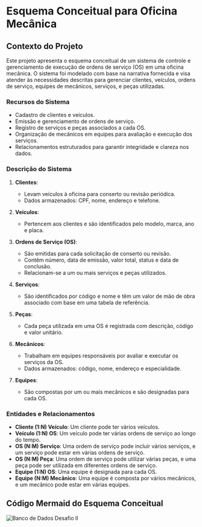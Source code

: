 # Esquema Conceitual para Oficina Mecânica

## Contexto do Projeto

Este projeto apresenta o esquema conceitual de um sistema de controle e gerenciamento de execução de ordens de serviço (OS) em uma oficina mecânica. O sistema foi modelado com base na narrativa fornecida e visa atender às necessidades descritas para gerenciar clientes, veículos, ordens de serviço, equipes de mecânicos, serviços, e peças utilizadas.

### Recursos do Sistema
- Cadastro de clientes e veículos.
- Emissão e gerenciamento de ordens de serviço.
- Registro de serviços e peças associados a cada OS.
- Organização de mecânicos em equipes para avaliação e execução dos serviços.
- Relacionamentos estruturados para garantir integridade e clareza nos dados.

### Descrição do Sistema

1. **Clientes**:
   - Levam veículos à oficina para conserto ou revisão periódica.
   - Dados armazenados: CPF, nome, endereço e telefone.

2. **Veículos**:
   - Pertencem aos clientes e são identificados pelo modelo, marca, ano e placa.

3. **Ordens de Serviço (OS)**:
   - São emitidas para cada solicitação de conserto ou revisão.
   - Contêm número, data de emissão, valor total, status e data de conclusão.
   - Relacionam-se a um ou mais serviços e peças utilizados.

4. **Serviços**:
   - São identificados por código e nome e têm um valor de mão de obra associado com base em uma tabela de referência.

5. **Peças**:
   - Cada peça utilizada em uma OS é registrada com descrição, código e valor unitário.

6. **Mecânicos**:
   - Trabalham em equipes responsáveis por avaliar e executar os serviços da OS.
   - Dados armazenados: código, nome, endereço e especialidade.

7. **Equipes**:
   - São compostas por um ou mais mecânicos e são designadas para cada OS.

### Entidades e Relacionamentos

- **Cliente (1:N) Veículo**: Um cliente pode ter vários veículos.
- **Veículo (1:N) OS**: Um veículo pode ter várias ordens de serviço ao longo do tempo.
- **OS (N:M) Serviço**: Uma ordem de serviço pode incluir vários serviços, e um serviço pode estar em várias ordens de serviço.
- **OS (N:M) Peça**: Uma ordem de serviço pode utilizar várias peças, e uma peça pode ser utilizada em diferentes ordens de serviço.
- **Equipe (1:N) OS**: Uma equipe é designada para cada OS.
- **Equipe (N:M) Mecânico**: Uma equipe é composta por vários mecânicos, e um mecânico pode estar em várias equipes.

## Código Mermaid do Esquema Conceitual

![Banco de Dados Desafio II](https://github.com/user-attachments/assets/87fc5b89-5808-4f9c-bb1f-b25f5a0345b2)



